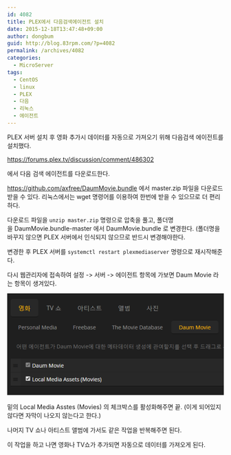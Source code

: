```yaml
---
id: 4082
title: PLEX에서 다음검색에이전트 설치
date: 2015-12-18T13:47:48+09:00
author: dongbum
guid: http://blog.83rpm.com/?p=4082
permalink: /archives/4082
categories:
  - MicroServer
tags:
  - CentOS
  - linux
  - PLEX
  - 다음
  - 리눅스
  - 에이전트
---
```

PLEX 서버 설치 후 영화 추가시 데이터를 자동으로 가져오기 위해 다음검색 에이전트를 설치했다.

<https://forums.plex.tv/discussion/comment/486302>

에서 다음 검색 에이전트를 다운로드한다.

<https://github.com/axfree/DaumMovie.bundle> 에서 master.zip 파일을 다운로드 받을 수 있다. 리눅스에서는 wget 명령어를 이용하여 한번에 받을 수 있으므로 더 편리하다.

다운로드 파일을 `unzip master.zip` 명령으로 압축을 풀고, 폴더명을 DaumMovie.bundle-master 에서 DaumMovie.bundle 로 변경한다. (폴더명을 바꾸지 않으면 PLEX 서버에서 인식되지 않으므로 반드시 변경해야한다.

변경한 후 PLEX 서버를 `systemctl restart plexmediaserver` 명령으로 재시작해준다.

다시 웹관리자에 접속하여 설정 -> 서버 -> 에이전트 항목에 가보면 Daum Movie 라는 항목이 생겨있다.

![](/assets/images/daum-movie-agent.png)

밑의 Local Media Asstes (Movies) 의 체크박스를 활성화해주면 끝. (이게 되어있지 않다면 자막이 나오지 않는다고 한다.)

나머지 TV 쇼나 아티스트 앨범에 가서도 같은 작업을 반복해주면 된다.

이 작업을 하고 나면 영화나 TV쇼가 추가되면 자동으로 데이터를 가져오게 된다.
